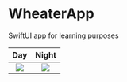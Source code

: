 # WheaterApp
SwiftUI app for learning purposes

Day             |  Night
:-------------------------:|:-------------------------:
![](https://user-images.githubusercontent.com/84054044/125194794-1c398400-e229-11eb-90c6-09de9cea8f66.png)  |  ![](https://user-images.githubusercontent.com/84054044/125194802-28bddc80-e229-11eb-85f8-2578470c2a41.png)
